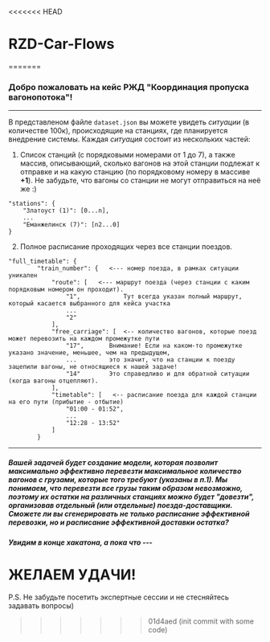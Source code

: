 <<<<<<< HEAD
# RZD-Car-Flows
=======
### Добро пожаловать на кейс РЖД "Координация пропуска вагонопотока"!
***
В представленом файле ```dataset.json``` вы можете увидеть _ситуации_ (в количестве 100к), происходящие на станциях, где планируется внедрение системы. Каждая _ситуация_ состоит из нескольких частей:
1. Список станций (с порядковыми номерами от 1 до 7), а также массив, описывающий, сколько вагонов на этой станции подлежат к отправке и на какую станцию (по порядковому номеру в массиве __+1__). Не забудьте, что вагоны со станции не могут отправиться на неё же :)
```
"stations": {
    "Златоуст (1)": [0...n],
	...
	"Еманжелинск (7)": [n2...0]
}
```
2. Полное расписание проходящих через все станции поездов.
```
"full_timetable": {
		"train_number": {   <--- номер поезда, в рамках ситуации уникален
			"route": [   <--- маршрут поезда (через станции с каким порядковым номером он проходит). 
				"1",            Тут всегда указан полный маршрут, который касается выбранного для кейса участка
				...
				"2"
			],
			"free_carriage": [  <-- количество вагонов, которые поезд может перевозить на каждом промежутке пути
				"17",       Внимание! Если на каком-то промежутке указано значение, меньшее, чем на предыдущем,
				...         это значит, что на станции к поезду зацепили вагоны, не относящиеся к нашей задаче!
				"14"        Это справедливо и для обратной ситуации (когда вагоны отцепляют).
			],
			"timetable": [   <-- расписание поезда для каждой станции на его пути (прибытие - отбытие)
				"01:00 - 01:52",
				...
				"12:28 - 13:52"
			]
		}
```
***

##### Вашей задачей будет создание модели, которая позволит максимально эффективно перевезти максимальное количество вагонов с грузами, которые того требуют (указаны в п.1). Мы понимаем, что перевезти все грузы таким образом невозможно, поэтому их остатки на различных станциях можно будет "довезти", организовав отдельный (или отдельные) поезда-доставщики. Сможете ли вы сгенерировать не только расписание эффективной перевозки, но и расписание эффективной доставки остатка?
##### Увидим в конце хакатона, а пока что ---
# ЖЕЛАЕМ УДАЧИ!




P.S. Не забудьте посетить экспертные сессии и не стесняйтесь задавать вопросы)
>>>>>>> 01d4aed (init commit with some code)
